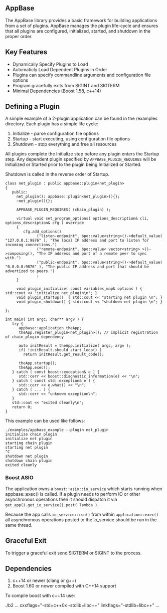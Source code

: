 AppBase
--------------

The AppBase library provides a basic framework for building applications from
a set of plugins. AppBase manages the plugin life-cycle and ensures that all
plugins are configured, initialized, started, and shutdown in the proper order.

## Key Features

- Dynamically Specify Plugins to Load
- Automaticly Load Dependent Plugins in Order
- Plugins can specify commandline arguments and configuration file options
- Program gracefully exits from SIGINT and SIGTERM
- Minimal Dependencies (Boost 1.58, c++14)

## Defining a Plugin

A simple example of a 2-plugin application can be found in the /examples directory. Each plugin has
a simple life cycle:

1. Initialize - parse configuration file options
2. Startup - start executing, using configuration file options
3. Shutdown - stop everything and free all resources

All plugins complete the Initialize step before any plugin enters the Startup step. Any dependent plugin specified
by `APPBASE_PLUGIN_REQUIRES` will be Initialized or Started prior to the plugin being Initialized or Started. 

Shutdown is called in the reverse order of Startup. 

```
class net_plugin : public appbase::plugin<net_plugin>
{
   public:
     net_plugin(): appbase::plugin<net_plugin>(){};
     ~net_plugin(){};

     APPBASE_PLUGIN_REQUIRES( (chain_plugin) );

     virtual void set_program_options( options_description& cli, options_description& cfg ) override
     {
        cfg.add_options()
              ("listen-endpoint", bpo::value<string>()->default_value( "127.0.0.1:9876" ), "The local IP address and port to listen for incoming connections.")
              ("remote-endpoint", bpo::value< vector<string> >()->composing(), "The IP address and port of a remote peer to sync with.")
              ("public-endpoint", bpo::value<string>()->default_value( "0.0.0.0:9876" ), "The public IP address and port that should be advertized to peers.")
              ;
     }

     void plugin_initialize( const variables_map& options ) { std::cout << "initialize net plugin\n"; }
     void plugin_startup()  { std::cout << "starting net plugin \n"; }
     void plugin_shutdown() { std::cout << "shutdown net plugin \n"; }

};

int main( int argc, char** argv ) {
   try {
      appbase::application theApp;
      theApp.register_plugin<net_plugin>(); // implicit registration of chain_plugin dependency

      auto initResult = theApp.initialize( argc, argv );
      if( !initResult.should_start_loop() )
        return initResult.get_result_code();
      
      theApp.startup();
      theApp.exec();
   } catch ( const boost::exception& e ) {
      std::cerr << boost::diagnostic_information(e) << "\n";
   } catch ( const std::exception& e ) {
      std::cerr << e.what() << "\n";
   } catch ( ... ) {
      std::cerr << "unknown exception\n";
   }
   std::cout << "exited cleanly\n";
   return 0;
}
```

This example can be used like follows:

```
./examples/appbase_example --plugin net_plugin
initialize chain plugin
initialize net plugin
starting chain plugin
starting net plugin
^C
shutdown net plugin
shutdown chain plugin
exited cleanly
```

### Boost ASIO 

The application owns a `boost::asio::io_service` which starts running when appbase::exec() is called. If 
a plugin needs to perform IO or other asynchronous operations then it should dispatch it via 
`get_app().get_io_service().post( lambda )`.

Because the app calls `io_service::run()` from within `application::exec()` all asynchronous operations
posted to the io_service should be run in the same thread.  

## Graceful Exit 

To trigger a graceful exit send SIGTERM or SIGINT to the process.

## Dependencies 

1. c++14 or newer  (clang or g++)
2. Boost 1.60 or newer compiled with C++14 support

To compile boost with c++14 use:

   ./b2 ...  cxxflags="-std=c++0x -stdlib=libc++" linkflags="-stdlib=libc++" ...


